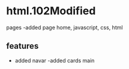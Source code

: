 # html.102Modified
pages
-added page home, javascript, css, html

## features
- added navar
-added cards
 main
